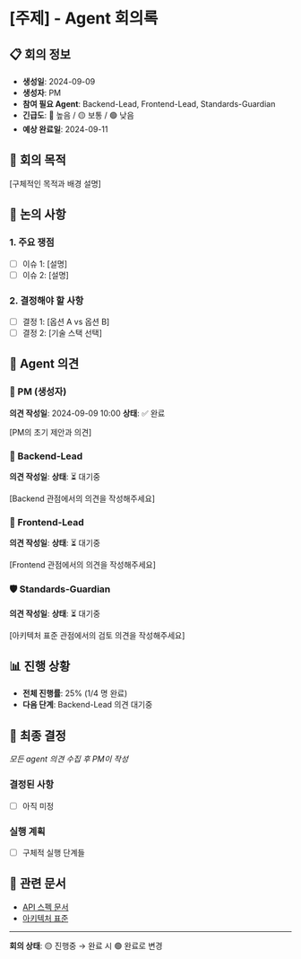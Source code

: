 # [주제] - Agent 회의록

## 📋 회의 정보
- **생성일**: 2024-09-09
- **생성자**: PM
- **참여 필요 Agent**: Backend-Lead, Frontend-Lead, Standards-Guardian
- **긴급도**: 🔴 높음 / 🟡 보통 / 🟢 낮음
- **예상 완료일**: 2024-09-11

## 🎯 회의 목적
[구체적인 목적과 배경 설명]

## 📝 논의 사항
### 1. 주요 쟁점
- [ ] 이슈 1: [설명]
- [ ] 이슈 2: [설명]

### 2. 결정해야 할 사항
- [ ] 결정 1: [옵션 A vs 옵션 B]
- [ ] 결정 2: [기술 스택 선택]

## 💬 Agent 의견

### 👔 PM (생성자)
**의견 작성일**: 2024-09-09 10:00
**상태**: ✅ 완료

[PM의 초기 제안과 의견]

### 🔧 Backend-Lead
**의견 작성일**: 
**상태**: ⏳ 대기중

[Backend 관점에서의 의견을 작성해주세요]

### 🎨 Frontend-Lead  
**의견 작성일**: 
**상태**: ⏳ 대기중

[Frontend 관점에서의 의견을 작성해주세요]

### 🛡️ Standards-Guardian
**의견 작성일**: 
**상태**: ⏳ 대기중

[아키텍처 표준 관점에서의 검토 의견을 작성해주세요]

## 📊 진행 상황
- **전체 진행률**: 25% (1/4 명 완료)
- **다음 단계**: Backend-Lead 의견 대기중

## 🎯 최종 결정
*모든 agent 의견 수집 후 PM이 작성*

### 결정된 사항
- [ ] 아직 미정

### 실행 계획
- [ ] 구체적 실행 단계들

## 📎 관련 문서
- [API 스펙 문서](../contracts/interfaces/api-spec.md)
- [아키텍처 표준](../contracts/standards/)

---
**회의 상태**: 🟡 진행중 → 완료 시 🟢 완료로 변경